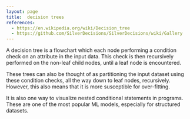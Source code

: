 ```yaml
---
layout: page
title:  decision trees
references:
  - https://en.wikipedia.org/wiki/Decision_tree
  - https://github.com/SilverDecisions/SilverDecisions/wiki/Gallery
---
```

A decision tree is a flowchart which each node performing a condition check on
an attribute in the input data. This check is then recursively performed on the
non-leaf child nodes, until a leaf node is encountered.

These trees can also be thought of as partitioning the input dataset using these
condition checks, all the way down to leaf nodes, recursively. However, this
also means that it is more susceptible for over-fitting.

It is also one way to visualize nested conditional statements in programs. These
are one of the most popular ML models, especially for structured datasets.
